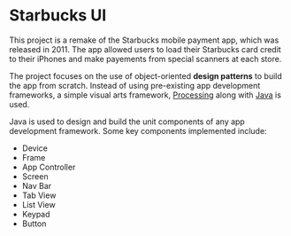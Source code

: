 # Starbucks UI

This project is a remake of the Starbucks mobile payment app, which was released in 2011. The app allowed users to load their Starbucks card credit to their iPhones and make payements from special scanners at each store.

The project focuses on the use of object-oriented **design patterns** to build the app from scratch. Instead of using pre-existing app development frameworks, a simple visual arts framework, [Processing](https://processing.org/) along with [Java](https://www.java.com/en/) is used.

Java is used to design and build the unit components of any app development framework. Some key components implemented include:
- Device
- Frame
- App Controller
- Screen
- Nav Bar
- Tab View
- List View
- Keypad
- Button
